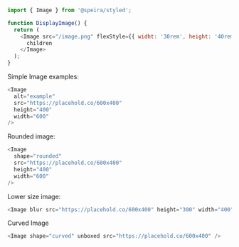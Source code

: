```js static
import { Image } from '@speira/styled';

function DisplayImage() {
  return (
    <Image src="/image.png" flexStyle={{ widht: '30rem', height: '40rem' }}>
      children
    </Image>
  );
}
```

Simple Image examples:

```js
<Image
  alt="example"
  src="https://placehold.co/600x400"
  height="400"
  width="600"
/>
```

Rounded image:

```js
<Image
  shape="rounded"
  src="https://placehold.co/600x400"
  height="400"
  width="600"
/>
```

Lower size image:

```js
<Image blur src="https://placehold.co/600x400" height="300" width="400" />
```

Curved Image

```js
<Image shape="curved" unboxed src="https://placehold.co/600x400" />
```
